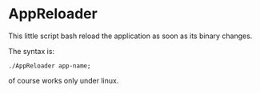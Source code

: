 # AppReloader

This little script bash reload the application as soon as its binary changes.

The syntax is:

	./AppReloader app-name;

of course works only under linux.


